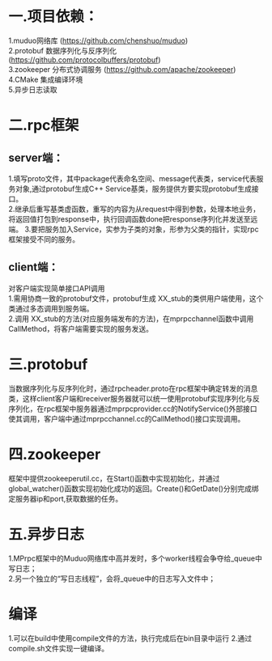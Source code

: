 # 一.项目依赖：  
1.muduo网络库 (https://github.com/chenshuo/muduo)  
2.protobuf 数据序列化与反序列化 (https://github.com/protocolbuffers/protobuf)  
3.zookeeper 分布式协调服务 (https://github.com/apache/zookeeper)  
4.CMake 集成编译环境  
5.异步日志读取  
# 二.rpc框架
## server端：
1.填写proto文件，其中package代表命名空间、message代表类，service代表服务对象,通过protobuf生成C++ Service基类，服务提供方要实现protobuf生成接口。  
2.继承后重写基类虚函数，重写的内容为从request中得到参数，处理本地业务，将返回值打包到response中，执行回调函数done把response序列化并发送至远端。
3.要把服务加入Service，实参为子类的对象，形参为父类的指针，实现rpc框架接受不同的服务。
## client端：
对客户端实现简单接口API调用  
1.需用协商一致的protobuf文件，protobuf生成 XX_stub的类供用户端使用，这个类通过多态调用到服务端。  
2.调用 XX_stub的方法(对应服务端发布的方法)，在mprpcchannel函数中调用CallMethod，将客户端需要实现的服务发送。  
# 三.protobuf  
  当数据序列化与反序列化时，通过rpcheader.proto在rpc框架中确定转发的消息类，这样client客户端和receiver服务器就可以统一使用protobuf实现序列化与反序列化，在rpc框架中服务器通过mprpcprovider.cc的NotifyService()外部接口使其调用，客户端中通过mprpcchannel.cc的CallMethod()接口实现调用。  
# 四.zookeeper  
框架中提供zookeeperutil.cc，在Start()函数中实现初始化，并通过global_watcher()函数实现初始化成功的返回。Create()和GetDate()分别完成绑定服务器ip和port,获取数据的任务。  
# 五.异步日志  
1.MPrpc框架中的Muduo网络库中高并发时，多个worker线程会争夺给_queue中写日志；  
2.另一个独立的“写日志线程”，会将_queue中的日志写入文件中；    
# 编译      
1.可以在build中使用compile文件的方法，执行完成后在bin目录中运行
2.通过compile.sh文件实现一键编译。

